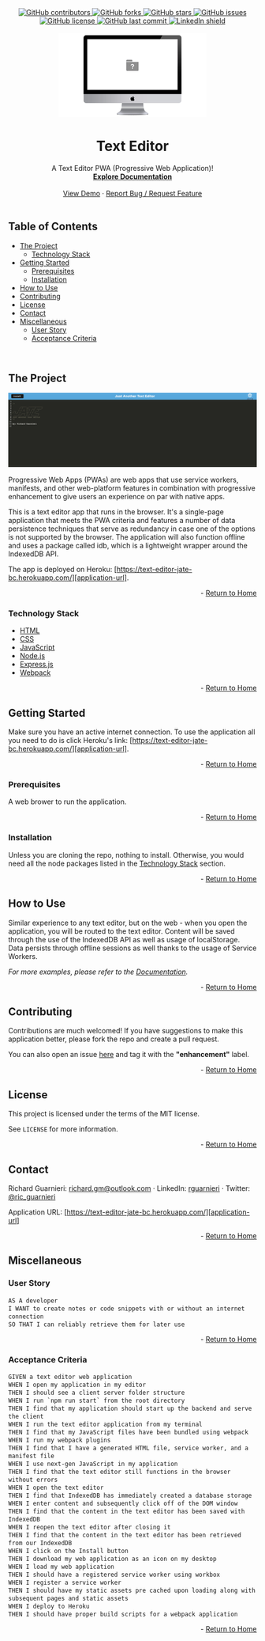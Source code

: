 <!-- This template was created following The Markdown Guide - https://www.markdownguide.org/ -->

<!-- If you are editing this README.md on VS Code, please highlight and replace the following keywords enclosed in backticks (``) using:
* MacOS: CMD + Shift + L
* Windows: CRTL + Shift + L

GitHub Username: `richardguarnieri`
GitHub Repository: `text-editor`
Your Name: `Richard Guarnieri`
Email: `richard.gm@outlook.com`
LinkedIn Username: `rguarnieri`
Twitter Username: `ric_guarnieri`
Project Title: `Text Editor`
Project Description: `A Text Editor PWA (Progressive Web Application)!`
-->

<!-- Please also update the following links -->
[logo]: ./img/logo.png
[application-image]: ./img/app-image.png
[application-url]: https://text-editor-jate-bc.herokuapp.com/

<div id="home"><div> 

<!-- Badges / Shields -->
<!-- These were created using https://shields.io/ - feel free to replace / create yours by modifying links below: -->

<div align="center">
    <a href="https://github.com/richardguarnieri/text-editor/graphs/contributors">
        <img alt="GitHub contributors" src="https://img.shields.io/github/contributors/richardguarnieri/text-editor?style=for-the-badge">
    <a>
     <a href="https://github.com/richardguarnieri/text-editor/network/members">
        <img alt="GitHub forks" src="https://img.shields.io/github/forks/richardguarnieri/text-editor?style=for-the-badge">
    <a>
     <a href="https://github.com/richardguarnieri/text-editor/stargazers">
        <img alt="GitHub stars" src="https://img.shields.io/github/stars/richardguarnieri/text-editor?style=for-the-badge">
    <a>
     <a href="https://github.com/richardguarnieri/text-editor/issues">
        <img alt="GitHub issues" src="https://img.shields.io/github/issues/richardguarnieri/text-editor?style=for-the-badge">
    <a>
     <a href="https://github.com/richardguarnieri/text-editor/blob/main/LICENSE">
        <img alt="GitHub license" src="https://img.shields.io/github/license/richardguarnieri/text-editor?label=license&style=for-the-badge">
    <a>
     <a href="https://github.com/richardguarnieri/text-editor/commits/main">
        <img alt="GitHub last commit" src="https://img.shields.io/github/last-commit/richardguarnieri/text-editor?style=for-the-badge">
    <a>
    <a href="https://www.linkedin.com/in/rguarnieri/">
        <img alt="LinkedIn shield" src="https://img.shields.io/badge/-LinkedIn-black.svg?style=for-the-badge&logo=linkedin&colorB=555">
    <a>
</div>
<br>


<!-- Header -->

<div align="center">
    <a href="https://github.com/richardguarnieri/text-editor">
        <img src="./img/logo.png" alt="Logo" width="300" height="auto">
    </a>
    <h1 align="center">Text Editor</h1>
    <div>
        A Text Editor PWA (Progressive Web Application)!
        <br>
        <a href="https://github.com/richardguarnieri/text-editor">
            <strong>Explore Documentation</strong>
        </a>
        <br>
        <br>
        <a href="https://github.com/richardguarnieri/text-editor">View Demo</a>
        ·
        <a href="https://github.com/richardguarnieri/text-editor/issues">Report Bug / Request Feature</a>
    </div>
</div>
<br>


<!-- Table of Contents -->
## Table of Contents
* [The Project](#the-project)
    * [Technology Stack](#technology-stack)
* [Getting Started](#getting-started)
    * [Prerequisites](#prerequisites)
    * [Installation](#installation)
* [How to Use](#how-to-use)
* [Contributing](#contributing)
* [License](#license)
* [Contact](#contact)
* [Miscellaneous](#miscellaneous)
    * [User Story](#user-story)
    * [Acceptance Criteria](#acceptance-criteria)
<br>


<!-- The Project -->
## The Project

[![Application Image][application-image]][application-url]

Progressive Web Apps (PWAs) are web apps that use service workers, manifests, and other web-platform features in combination with progressive enhancement to give users an experience on par with native apps.

This is a text editor app that runs in the browser. It's a single-page application that meets the PWA criteria and features a number of data persistence techniques that serve as redundancy in case one of the options is not supported by the browser. The application will also function offline and uses a package called idb, which is a lightweight wrapper around the IndexedDB API.

The app is deployed on Heroku: [https://text-editor-jate-bc.herokuapp.com/][application-url].

<p align="right"> - <a href="#home">Return to Home</a></p>

### Technology Stack
* [HTML](https://html.spec.whatwg.org/)
* [CSS](https://www.w3.org/TR/CSS/#css)
* [JavaScript](https://www.ecma-international.org/publications-and-standards/standards/ecma-262/)
* [Node.js](https://nodejs.org/en/)
* [Express.js](https://expressjs.com/)
* [Webpack](https://webpack.js.org/)

<p align="right"> - <a href="#home">Return to Home</a></p>


<!-- Getting Started -->
## Getting Started
Make sure you have an active internet connection. To use the application all you need to do is click Heroku's link: [https://text-editor-jate-bc.herokuapp.com/][application-url].

<p align="right"> - <a href="#home">Return to Home</a></p>

### Prerequisites
A web brower to run the application.

<p align="right"> - <a href="#home">Return to Home</a></p>

### Installation
Unless you are cloning the repo, nothing to install. Otherwise, you would need all the node packages listed in the [Technology Stack](#technology-stack) section.

<p align="right"> - <a href="#home">Return to Home</a></p>


<!-- How to Use -->
## How to Use
Similar experience to any text editor, but on the web - when you open the application, you will be routed to the text editor. Content will be saved through the use of the IndexedDB API as well as usage of localStorage. Data persists through offline sessions as well thanks to the usage of Service Workers.

_For more examples, please refer to the [Documentation][documentation-url]._

<p align="right"> - <a href="#home">Return to Home</a></p>


<!-- Contribuiting -->
## Contributing
Contributions are much welcomed! If you have suggestions to make this application better, please fork the repo and create a pull request. 

You can also open an issue [here][github-issues-url] and tag it with the **"enhancement"** label.

<p align="right"> - <a href="#home">Return to Home</a></p>


<!-- License -->
## License
This project is licensed under the terms of the MIT license. 

See `LICENSE` for more information.

<p align="right"> - <a href="#home">Return to Home</a></p>


<!-- Contact -->
## Contact
Richard Guarnieri: richard.gm@outlook.com · LinkedIn: [rguarnieri][linkedin-url] · Twitter: [@ric_guarnieri][twitter-url]

Application URL: [https://text-editor-jate-bc.herokuapp.com/][application-url]

<p align="right"> - <a href="#home">Return to Home</a></p>


<!-- Miscellaneous -->
## Miscellaneous
### User Story
```
AS A developer
I WANT to create notes or code snippets with or without an internet connection
SO THAT I can reliably retrieve them for later use
```

<p align="right"> - <a href="#home">Return to Home</a></p>

### Acceptance Criteria
```
GIVEN a text editor web application
WHEN I open my application in my editor
THEN I should see a client server folder structure
WHEN I run `npm run start` from the root directory
THEN I find that my application should start up the backend and serve the client
WHEN I run the text editor application from my terminal
THEN I find that my JavaScript files have been bundled using webpack
WHEN I run my webpack plugins
THEN I find that I have a generated HTML file, service worker, and a manifest file
WHEN I use next-gen JavaScript in my application
THEN I find that the text editor still functions in the browser without errors
WHEN I open the text editor
THEN I find that IndexedDB has immediately created a database storage
WHEN I enter content and subsequently click off of the DOM window
THEN I find that the content in the text editor has been saved with IndexedDB
WHEN I reopen the text editor after closing it
THEN I find that the content in the text editor has been retrieved from our IndexedDB
WHEN I click on the Install button
THEN I download my web application as an icon on my desktop
WHEN I load my web application
THEN I should have a registered service worker using workbox
WHEN I register a service worker
THEN I should have my static assets pre cached upon loading along with subsequent pages and static assets
WHEN I deploy to Heroku
THEN I should have proper build scripts for a webpack application
```

<p align="right"> - <a href="#home">Return to Home</a></p>


<!-- References, Links and Images -->
<!-- Badges / Shields Styles -->
[github-contributors-shield]: https://img.shields.io/github/contributors/richardguarnieri/text-editor?style=for-the-badge
[github-forks-shield]: https://img.shields.io/github/forks/richardguarnieri/text-editor?style=for-the-badge
[github-stars-shield]: https://img.shields.io/github/stars/richardguarnieri/text-editor?style=for-the-badge
[github-issues-shield]: https://img.shields.io/github/issues/richardguarnieri/text-editor?style=for-the-badge
[github-license-shield]: https://img.shields.io/github/license/richardguarnieri/text-editor?style=for-the-badge
[github-last-commit-shield]: https://img.shields.io/github/last-commit/richardguarnieri/text-editor?style=for-the-badge
[linkedin-shield]: https://img.shields.io/badge/-LinkedIn-black.svg?style=for-the-badge&logo=linkedin&colorB=555

<!-- Badges / Shields URL -->
[github-contributors-url]: https://github.com/richardguarnieri/text-editor/graphs/contributors
[github-forks-url]: https://github.com/richardguarnieri/text-editor/network/members
[github-stars-url]: https://github.com/richardguarnieri/text-editor/stargazers
[github-issues-url]: https://github.com/richardguarnieri/text-editor/issues
[github-license-url]: https://github.com/richardguarnieri/text-editor/blob/main/LICENSE
[linkedin-url]: https://linkedin.com/in/rguarnieri

<!-- Non Badge / Shield Reference Links -->
[documentation-url]: https://github.com/richardguarnieri/text-editor
[twitter-url]: https://twitter.com/ric_guarnieri